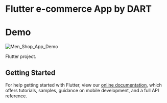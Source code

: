# Flutter e-commerce App by DART

# Demo

![Men_Shop_App_Demo](https://user-images.githubusercontent.com/35973818/124348982-eeb26200-dbba-11eb-8995-3a54b2ad29bb.gif)



Flutter project.

## Getting Started


For help getting started with Flutter, view our
[online documentation](https://flutter.dev/docs), which offers tutorials,
samples, guidance on mobile development, and a full API reference.
